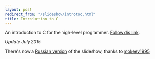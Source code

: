 ```yaml
---
layout: post
redirect_from: "/slideshow/introtoc.html"
title: Introduction to C
---
```

An introduction to C for the high-level programmer. [Follow dis link](/slideshow/english/introtoc.html).


*Update July 2015*

There's now a [Russian version](/slideshow/russian/introtoc.html) of the slideshow, thanks to [mokeev1995](https://github.com/mokeev1995)
